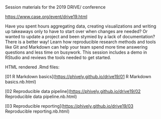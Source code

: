 Session materials for the 2019 DRIVE/ conference

https://www.case.org/event/drive19.html

Have you spent hours aggregating data, creating visualizations and writing up takeaways only to have to start over when changes are needed? Or wanted to update a project and been stymied by a lack of documentation? There is a better way! Learn how reproducible research methods and tools like Git and Markdown can help your team spend more time answering questions and less time on busywork. This session includes a demo in RStudio and reviews the tools needed to get started.

HTML rendered .Rmd files:

[01 R Markdown basics](https://phively.github.io/drive19/01 R Markdown basics.nb.html)

[02 Reproducible data pipeline](https://phively.github.io/drive19/02 Reproducible data pipeline.nb.html)

[03 Reproducible reporting](https://phively.github.io/drive19/03 Reproducible reporting.nb.html)
